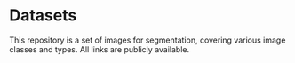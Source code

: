 # Datasets
This repository is a set of images for segmentation, covering various image classes and types. All links are publicly available.
